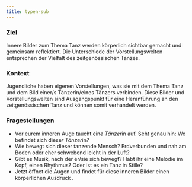 ```yaml
---
title: typen-sub
---
```


### Ziel

Innere Bilder zum Thema Tanz werden körperlich sichtbar gemacht und gemeinsam reflektiert. Die Unterschiede der Vorstellungswelten entsprechen der Vielfalt des zeitgenössischen Tanzes.

### Kontext

Jugendliche haben eigenen Vorstellungen, was sie mit dem Thema Tanz und dem Bild einer/s Tänzerin/eines Tänzers verbinden. Diese Bilder und Vorstellungswelten sind Ausgangspunkt für eine Heranführung an den zeitgenössischen Tanz und können somit verhandelt werden.


### Fragestellungen

* Vor eurem inneren Auge taucht ein*e Tänzer*in auf. Seht genau hin: Wo befindet sich diese*r Tänzer*in?  
* Wie bewegt sich dieser tanzende Mensch? Erdverbunden und nah am Boden oder eher schwebend leicht in der Luft?  
* Gibt es Musik, nach der er/sie sich bewegt? Habt ihr eine Melodie im Kopf, einen Rhythmus? Oder ist es ein Tanz in Stille?
* Jetzt öffnet die Augen und findet für diese inneren Bilder einen körperlichen Ausdruck .
